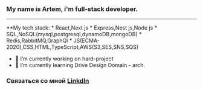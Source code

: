 
### My name is Artem, i'm full-stack developer.
<hr />
**My tech stack:
* React,Next js
* Express,Nest js,Node js
* SQL,NoSQL(mysql,postgresql,dynamoDB,mongoDB)
* Redis,RabbitMQ,GraphQl
* JS(ECMA-2020),CSS,HTML,TypeScript,AWS(S3,SES,SNS,SQS)


- 🔭 I’m currently working on hard-project
- 🌱 I’m currently learning Drive Design Domain - arch.

### Связаться со мной [Linkdln](https://ua.linkedin.com/in/artem-ivanov-7b26881a2?trk=people-guest_people_search-card)
